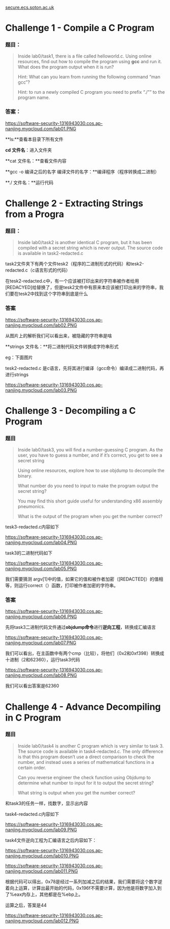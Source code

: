 [secure.ecs.soton.ac.uk](https://secure.ecs.soton.ac.uk/noteswiki/images/COMP6236_Lab0.pdf)

# Challenge 1 - Compile a C Program

### 题目：

> Inside lab0/task1, there is a file called helloworld.c. Using online resources, find out how to compile the program using **gcc** and run it. What does the program output when it is run? 
>
> Hint: What can you learn from running the following command “man gcc”? 
>
> Hint: to run a newly compiled C program you need to prefix “./”” to the program name.

### 答案：

https://software-security-1316943030.cos.ap-nanjing.myqcloud.com/lab01.PNG

**ls:**查看本目录下所有文件

**cd 文件名**：进入文件夹

**cat 文件名：**查看文件内容

**gcc -o 编译之后的名字 编译文件的名字：**编译程序（程序转换成二进制）

**./ 文件名：**运行代码

# Challenge 2 - Extracting Strings from a Progra

### 题目：

> Inside lab0/task2 is another identical C program, but it has been compiled with a secret string which is never output. The source code is available in task2-redacted.c

task2文件夹下有两个文件tesk2（程序的二进制形式的代码）和tesk2-redacted.c（c语言形式的代码）

在tesk2-redacted.c中，有一个应该被打印出来的字符串被作者给用[REDACYED]给替换了，但是tesk2文件中有原来本应该被打印出来的字符串，我们要在tesk2中找到这个字符串到底是什么

### 答案

https://software-security-1316943030.cos.ap-nanjing.myqcloud.com/lab02.PNG

从图片上的解析我们可以看出来，被隐藏的字符串是啥

**strings 文件名：**将二进制代码文件转换成字符串形式

eg：下面图片

tesk2-redacted.c 是c语言，先将其进行编译（gcc命令）编译成二进制代码，再进行strings

https://software-security-1316943030.cos.ap-nanjing.myqcloud.com/lab03.PNG

# Challenge 3 - Decompiling a C Program

### 题目

> Inside lab0/task3, you will find a number-guessing C program. As the user, you have to guess a number, and if it’s correct, you get to see a secret string
>
> Using online resources, explore how to use objdump to decompile the binary. 
>
> What number do you need to input to make the program output the secret string? 
>
> You may find this short guide useful for understanding x86 assembly pneumonics. 
>
> What is the output of the program when you get the number correct?

tesk3-redacted.c内容如下

https://software-security-1316943030.cos.ap-nanjing.myqcloud.com/lab04.PNG

task3的二进制代码如下

https://software-security-1316943030.cos.ap-nanjing.myqcloud.com/lab05.PNG

我们需要猜测 argv[1]中的值，如果它的值和被作者加密（[REDACTED]）的值相等，则运行correct（）函数，打印被作者加密的字符串。

### 答案

https://software-security-1316943030.cos.ap-nanjing.myqcloud.com/lab06.PNG

先将task3二进制代码文件通过**objdump命令**进行**逆向工程**，转换成汇编语言

https://software-security-1316943030.cos.ap-nanjing.myqcloud.com/lab07.PNG

我们可以看出，在主函数中有两个cmp（比较），将他们（0x2和0xf398）转换成十进制（2和62360），运行task3代码

https://software-security-1316943030.cos.ap-nanjing.myqcloud.com/lab08.PNG

我们可以看出答案是62360

# Challenge 4 - Advance Decompiling in C Program

### 题目

> Inside lab0/task4 is another C program which is very similar to task 3. The source code is available in task4-redacted.c. The only difference is that this program doesn’t use a direct comparison to check the number, and instead uses a series of mathematical functions in a certain order. 
>
> Can you reverse engineer the check function using Objdump to determine what number to input for it to output the secret string?
>
> What string is output when you get the number correct?

和task3的任务一样，找数字，显示出内容

task4-redacted.c内容如下

https://software-security-1316943030.cos.ap-nanjing.myqcloud.com/lab09.PNG

task4文件逆向工程为汇编语言之后内容如下：

https://software-security-1316943030.cos.ap-nanjing.myqcloud.com/lab010.PNG

https://software-security-1316943030.cos.ap-nanjing.myqcloud.com/lab011.PNG

根据代码可以得出，0x78是经过一系列加减之后的结果，我们需要将这个数字逆着向上运算，计算出最开始的代码，0x196f不需要计算，因为他是将数字加入到了%eax内存上，其他都是在%ebp上。

运算之后，答案是44

https://software-security-1316943030.cos.ap-nanjing.myqcloud.com/lab012.PNG
